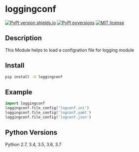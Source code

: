 # loggingconf
[![PyPI version shields.io](https://img.shields.io/pypi/v/ansicolortags.svg)](https://pypi.org/project/loggingconf/)
[![PyPI pyversions](https://img.shields.io/pypi/pyversions/ansicolortags.svg)](https://pypi.org/project/loggingconf/)
[![MIT license](https://img.shields.io/badge/License-MIT-blue.svg)](https://lbesson.mit-license.org/)

## Description
This Module helps to load a configration file for logging module

## Install
```bash
pip install -U loggingconf
```

## Example
```python
import loggingconf
loggingconf.file_config('logconf.ini')
loggingconf.file_config('logconf.yaml')
loggingconf.file_config('logconf.json')
```

## Python Versions
Python 2.7, 3.4, 3.5, 3.6, 3.7
